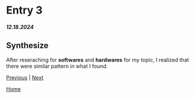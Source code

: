 # Entry 3
##### 12.18.2024

## Synthesize 
After reseraching for **softwares** and **hardwares** for my topic, I realized that there were similar pattern in what I found.  


[Previous](entry02.md) | [Next](entry04.md)

[Home](../README.md)

